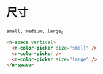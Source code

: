 # 尺寸

`small`、`medium`、`large`。

```html
<n-space vertical>
  <n-color-picker size="small" />
  <n-color-picker />
  <n-color-picker size="large" />
</n-space>
```

